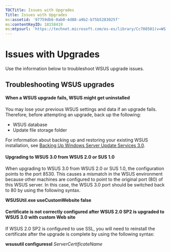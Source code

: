 ```yaml
---
TOCTitle: Issues with Upgrades
Title: Issues with Upgrades
ms:assetid: '97759db6-0ab0-4d88-a9b2-b75b5283025f'
ms:contentKeyID: 18158419
ms:mtpsurl: 'https://technet.microsoft.com/es-es/library/Cc708501(v=WS.10)'
---
```


Issues with Upgrades
====================

Use the information below to troubleshoot WSUS upgrade issues.

Troubleshooting WSUS upgrades
-----------------------------

#### When a WSUS upgrade fails, WSUS might get uninstalled

You may lose your previous WSUS settings and data if an upgrade fails. Therefore, before attempting an upgrade, back up the following:

-   WSUS database
-   Update file storage folder

For information about backing up and restoring your existing WSUS installation, see [Backing Up Windows Server Update Services 3.0](https://technet.microsoft.com/0f0b7103-052e-481e-9efb-be7ab06fbd18).

#### Upgrading to WSUS 3.0 from WSUS 2.0 or SUS 1.0

When upgrading to WSUS 3.0 from WSUS 2.0 or SUS 1.0, the configuration points to the port 8530. This causes a mismatch in the WSUS environment because other machines are configured to point to the original port (80) of this WSUS server. In this case, the WSUS 3.0 port should be switched back to 80 by using the following syntax.

**WSUSUtil.exe useCustomWebsite false**

#### Certificate is not correctly configured after WSUS 2.0 SP2 is upgraded to WSUS 3.0 with custom Web site

If WSUS 2.0 SP2 is configured to use SSL, you will need to reinstall the certificate after the upgrade is complete by using the following syntax:

**wsusutil configuressl** *ServerCertificateName*
